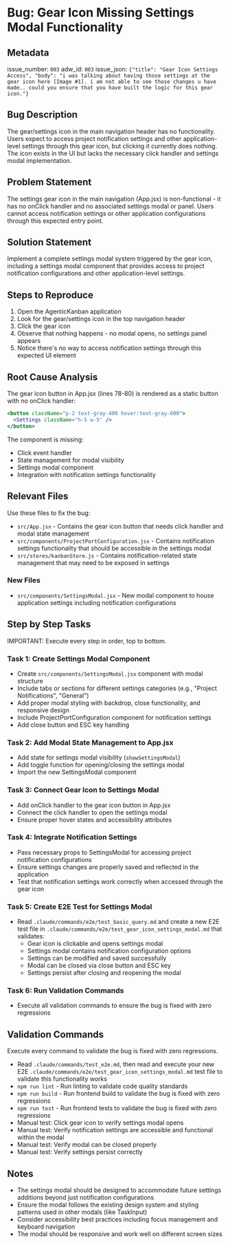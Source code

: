 # Bug: Gear Icon Missing Settings Modal Functionality

## Metadata
issue_number: `003`
adw_id: `003`
issue_json: `{"title": "Gear Icon Settings Access", "body": "i was talking about having those settings at the gear icon here [Image #1]. i am not able to see those changes u have made.. could you ensure that you have built the logic for this gear icon."}`

## Bug Description
The gear/settings icon in the main navigation header has no functionality. Users expect to access project notification settings and other application-level settings through this gear icon, but clicking it currently does nothing. The icon exists in the UI but lacks the necessary click handler and settings modal implementation.

## Problem Statement
The settings gear icon in the main navigation (App.jsx) is non-functional - it has no onClick handler and no associated settings modal or panel. Users cannot access notification settings or other application configurations through this expected entry point.

## Solution Statement
Implement a complete settings modal system triggered by the gear icon, including a settings modal component that provides access to project notification configurations and other application-level settings.

## Steps to Reproduce
1. Open the AgenticKanban application
2. Look for the gear/settings icon in the top navigation header
3. Click the gear icon
4. Observe that nothing happens - no modal opens, no settings panel appears
5. Notice there's no way to access notification settings through this expected UI element

## Root Cause Analysis
The gear icon button in App.jsx (lines 78-80) is rendered as a static button with no onClick handler:
```jsx
<button className="p-2 text-gray-400 hover:text-gray-600">
  <Settings className="h-5 w-5" />
</button>
```

The component is missing:
- Click event handler
- State management for modal visibility
- Settings modal component
- Integration with notification settings functionality

## Relevant Files
Use these files to fix the bug:

- `src/App.jsx` - Contains the gear icon button that needs click handler and modal state management
- `src/components/ProjectPortConfiguration.jsx` - Contains notification settings functionality that should be accessible in the settings modal
- `src/stores/kanbanStore.js` - Contains notification-related state management that may need to be exposed in settings

### New Files
- `src/components/SettingsModal.jsx` - New modal component to house application settings including notification configurations

## Step by Step Tasks
IMPORTANT: Execute every step in order, top to bottom.

### Task 1: Create Settings Modal Component
- Create `src/components/SettingsModal.jsx` component with modal structure
- Include tabs or sections for different settings categories (e.g., "Project Notifications", "General")
- Add proper modal styling with backdrop, close functionality, and responsive design
- Include ProjectPortConfiguration component for notification settings
- Add close button and ESC key handling

### Task 2: Add Modal State Management to App.jsx
- Add state for settings modal visibility (`showSettingsModal`)
- Add toggle function for opening/closing the settings modal
- Import the new SettingsModal component

### Task 3: Connect Gear Icon to Settings Modal
- Add onClick handler to the gear icon button in App.jsx
- Connect the click handler to open the settings modal
- Ensure proper hover states and accessibility attributes

### Task 4: Integrate Notification Settings
- Pass necessary props to SettingsModal for accessing project notification configurations
- Ensure settings changes are properly saved and reflected in the application
- Test that notification settings work correctly when accessed through the gear icon

### Task 5: Create E2E Test for Settings Modal
- Read `.claude/commands/e2e/test_basic_query.md` and create a new E2E test file in `.claude/commands/e2e/test_gear_icon_settings_modal.md` that validates:
  - Gear icon is clickable and opens settings modal
  - Settings modal contains notification configuration options
  - Settings can be modified and saved successfully
  - Modal can be closed via close button and ESC key
  - Settings persist after closing and reopening the modal

### Task 6: Run Validation Commands
- Execute all validation commands to ensure the bug is fixed with zero regressions

## Validation Commands
Execute every command to validate the bug is fixed with zero regressions.

- Read `.claude/commands/test_e2e.md`, then read and execute your new E2E `.claude/commands/e2e/test_gear_icon_settings_modal.md` test file to validate this functionality works
- `npm run lint` - Run linting to validate code quality standards
- `npm run build` - Run frontend build to validate the bug is fixed with zero regressions
- `npm run test` - Run frontend tests to validate the bug is fixed with zero regressions
- Manual test: Click gear icon to verify settings modal opens
- Manual test: Verify notification settings are accessible and functional within the modal
- Manual test: Verify modal can be closed properly
- Manual test: Verify settings persist correctly

## Notes
- The settings modal should be designed to accommodate future settings additions beyond just notification configurations
- Ensure the modal follows the existing design system and styling patterns used in other modals (like TaskInput)
- Consider accessibility best practices including focus management and keyboard navigation
- The modal should be responsive and work well on different screen sizes